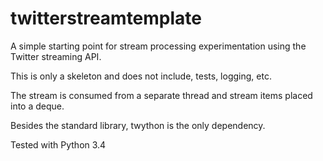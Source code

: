 twitterstreamtemplate
=====================

A simple starting point for stream processing experimentation using the Twitter streaming API.

This is only a skeleton and does not include, tests, logging, etc.

The stream is consumed from a separate thread and stream items placed into a deque.

Besides the standard library, twython is the only dependency.

Tested with Python 3.4